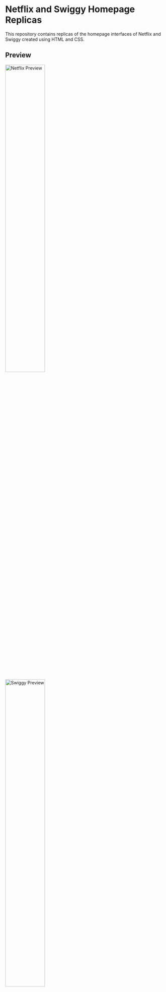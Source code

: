 # Netflix and Swiggy Homepage Replicas

This repository contains replicas of the homepage interfaces of Netflix and Swiggy created using HTML and CSS.

## Preview

<img src="/Netflix-clone/netflix-preview.png" alt="Netflix Preview" width="50%" height="50%">
<img src="/Swiggy-clone/swiggy-preview.png" alt="Swiggy Preview" width="50%" height="50%">

## About

- **Netflix Homepage Replica:** A clone of the Netflix homepage interface, featuring a hero section with a carousel of popular titles, navigation menu, and subscription CTA.
- **Swiggy Homepage Replica:** A recreation of the Swiggy homepage interface, showcasing food delivery options, popular restaurants, and search functionality.

## Technologies Used

- HTML
- CSS

## Getting Started

To run these projects locally on your machine, follow these steps:

1. Clone this repository:
   ```bash
   git clone https://github.com/nasruddinannapuri/Static_Webpages
2. Open `/Netflix-clone/index.html` for Netflix Home-page
3. Open `/Swiggy-clone/index.html` for Swiggy Home-page
